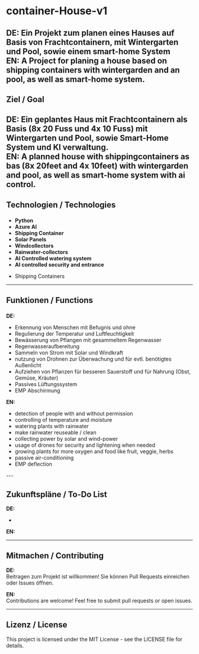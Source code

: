 # container-House-v1<p>

**DE:** Ein Projekt zum planen eines Hauses auf Basis von Frachtcontainern, mit Wintergarten und Pool, sowie einem smart-home System<br>
**EN:** A Project for planing a house based on shipping containers with wintergarden and an pool, as well as smart-home system.<p>
---

## Ziel / Goal  <p>
**DE:**  Ein geplantes Haus mit Frachtcontainern als Basis (8x 20 Fuss und 4x 10 Fuss) mit Wintergarten und Pool, sowie Smart-Home System und KI verwaltung.<br>
**EN:**  A planned house with shippingcontainers as bas (8x 20feet and 4x 10feet) with wintergarden and pool, as well as smart-home system with ai control.<p>
---

## Technologien / Technologies  <p>
- **Python**  <br>
- **Azure AI**<br>
- **Shipping Container** <br>
- **Solar Panels** <br>
- **Windcollectors** <br>
- **Rainwater-collectors** <br>
- **AI Controlled watering system** <br>
- **AI controlled security and entrance** <p>
- Shipping Containers<p>

---

## Funktionen / Functions  <p>
**DE:**  <br>
- Erkennung von Menschen mit Befugnis und ohne  <br>
- Regulierung der Temperatur und Luftfeuchtigkeit  <br>
- Bewässerung von Pflangen mit gesammeltem Regenwasser  <br>
- Regenwasseraufbereitung  <br>
- Sammeln von Strom mit Solar und Windkraft  <br>
- nutzung von Drohnen zur Überwachung und für evtl. benötigtes Außenlicht  <br>
- Aufziehen von Pflanzen für besseren Sauerstoff und für Nahrung (Obst, Gemüse, Kräuter)  <br>
- Passives Lüftungssystem<br>
- EMP Abschirmung<p>
  
**EN:**    <br>
- detection of people with and without permission  <br>
- controlling of temperature and moisture  <br>
- watering plants with rainwater  <br>
- make rainwater reuseable / clean  <br>
- collecting power by solar and wind-power  <br>
- usage of drones for security and lightening when needed  <br>
- growing plants for more oxygen and food like fruit, veggie, herbs  <br>
- passive air-conditioning<br>
- EMP deflection <p>

---  <br>

## Zukunftspläne / To-Do List    <br>
**DE:**    <br>

- 
**EN:**    <p>
 

---

## Mitmachen / Contributing    <br>
**DE:**  
Beitragen zum Projekt ist willkommen! Sie können Pull Requests einreichen oder Issues öffnen.    <br>

**EN:**  
Contributions are welcome! Feel free to submit pull requests or open issues.    <br>

---

## Lizenz / License  
This project is licensed under the MIT License - see the LICENSE file for details.
